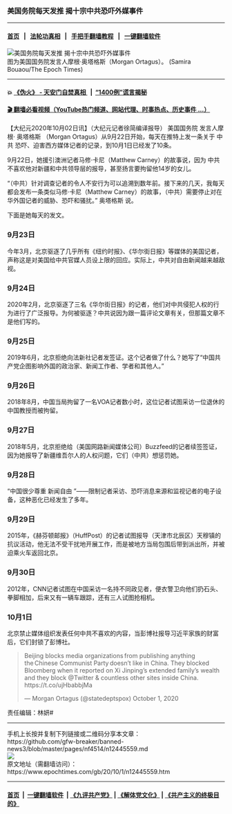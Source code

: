 ### 美国务院每天发推 揭十宗中共恐吓外媒事件
------------------------

#### [首页](https://github.com/gfw-breaker/banned-news3/blob/master/README.md) &nbsp;&nbsp;|&nbsp;&nbsp; [法轮功真相](https://github.com/begood0513/basic/blob/master/README.md)  &nbsp;&nbsp;|&nbsp;&nbsp; [手把手翻墙教程](https://github.com/gfw-breaker/guides/wiki)  &nbsp;&nbsp;|&nbsp;&nbsp; [一键翻墙软件](https://github.com/gfw-breaker/nogfw/blob/master/README.md)  



<div><img alt="美国务院每天发推 揭十宗中共恐吓外媒事件" class="attachment-djy_600_400 size-djy_600_400 wp-post-image" src="https://i.epochtimes.com/assets/uploads/2020/05/EpochTimes_510A0711__1_-600x400.jpg"/>
<div class="caption">
 图为美国国务院发言人摩根·奥塔格斯（Morgan Ortagus）。 (Samira Bouaou/The Epoch Times)
</div></div><hr/>

#### 💥 [《伪火》 - 天安门自焚真相 ](http://158.247.195.190:10000/videos/blog/weihuo.html)&nbsp; |&nbsp; [“1400例”谎言揭秘  ](http://158.247.195.190:10000/videos/blog/jiexi1400.html)

#### [ 🎬  翻墙必看视频（YouTube热门频道、网站代理、时事热点、历史事件 ...）](https://github.com/gfw-breaker/links/blob/master/banned.md)

<div><p>
 【大纪元2020年10月02日讯】（大纪元记者徐简编译报导）
 <ok href="https://www.epochtimes.com/gb/tag/%E7%BE%8E%E5%9B%BD%E5%9B%BD%E5%8A%A1%E9%99%A2.html">
  美国国务院
 </ok>
 发言人摩根·
 <ok href="https://www.epochtimes.com/gb/tag/%E5%A5%A5%E5%A1%94%E6%A0%BC%E6%96%AF.html">
  奥塔格斯
 </ok>
 （Morgan Ortagus）从9月22日开始，每天在推特上发一条关于
 <ok href="https://www.epochtimes.com/gb/tag/%E4%B8%AD%E5%85%B1.html">
  中共
 </ok>
 恐吓、迫害西方媒体记者的记录，到10月1日已经发了10条。
</p>
<p>
 9月22日，她援引澳洲记者马修·卡尼（Matthew Carney）的故事说，因为
 <ok href="https://www.epochtimes.com/gb/tag/%E4%B8%AD%E5%85%B1.html">
  中共
 </ok>
 不喜欢他对新疆和中共领导层的报导，甚至扬言要拘留他14岁的女儿。
</p>
<p>
 “（中共）针对调查记者的令人不安行为可以追溯到数年前。接下来的几天，我每天都会发布一条类似马修·卡尼（Matthew Carney）的故事，（中共）需要停止对在华外国记者的威胁、恐吓和骚扰。”
 <ok href="https://www.epochtimes.com/gb/tag/%E5%A5%A5%E5%A1%94%E6%A0%BC%E6%96%AF.html">
  奥塔格斯
 </ok>
 说。
</p>
<p>
 下面是她每天的发文。
</p>
<h3>
 9月23日
</h3>
<p>
 今年3月，北京驱逐了几乎所有《纽约时报》、《华尔街日报》等媒体的美国记者，声称这是对美国给中共官媒人员设上限的回应。实际上，中共对自由新闻越来越敌视。
</p>
<h3>
 9月24日
</h3>
<p>
 2020年2月，北京驱逐了三名《华尔街日报》的记者，他们对中共侵犯人权的行为进行了广泛报导。为何被驱逐？中共说因为跟一篇评论文章有关，但那篇文章不是他们写的。
</p>
<h3>
 9月25日
</h3>
<p>
 2019年6月，北京拒绝向法新社记者发签证。这个记者做了什么？她写了“中国共产党企图影响外国的政治家、新闻工作者、学者和其他人。”
</p>
<h3>
 9月26日
</h3>
<p>
 2018年8月，中国当局拘留了一名VOA记者数小时，这位记者试图采访一位退休的中国教授而被拘留。
</p>
<h3>
 9月27日
</h3>
<p>
 2018年5月，北京拒绝给（美国网路新闻媒体公司）Buzzfeed的记者续签签证，因为她报导了新疆维吾尔人的人权问题，它们（中共）想惩罚她。
</p>
<h3>
 9月28日
</h3>
<p>
 “中国很少尊重
 <ok href="https://www.epochtimes.com/gb/tag/%E6%96%B0%E9%97%BB%E8%87%AA%E7%94%B1.html">
  新闻自由
 </ok>
 ”——限制记者采访、恐吓消息来源和监视记者的电子设备，这种恶化已经发生了多年。
</p>
<h3>
 9月29日
</h3>
<p>
 2015年，《赫芬顿邮报》（HuffPost）的记者试图报导（天津市北辰区）天穆镇的抗议活动，他无法不受干扰地开展工作，而是被地方当局包围后带到派出所，并被迫乘火车返回北京。
</p>
<h3>
 9月30日
</h3>
<p>
 2012年，CNN记者试图在中国采访一名持不同政见者，便衣警卫向他们扔石头、拳脚相加，后来又有一辆车跟踪，还有三人试图抢相机。
</p>
<h3>
 10月1日
</h3>
<p>
 北京禁止媒体组织发表任何中共不喜欢的内容，当彭博社报导习近平家族的财富后，它们封锁了彭博社。
</p>
<blockquote class="twitter-tweet">
 <p dir="ltr" lang="en">
  Beijing blocks media organizations from publishing anything the Chinese Communist Party doesn’t like in China. They blocked Bloomberg when it reported on Xi Jinping’s extended family’s wealth and they block
  <ok href="https://twitter.com/Twitter?ref_src=twsrc%5Etfw">
   @Twitter
  </ok>
  &amp; countless other sites inside China.
  <ok href="https://t.co/ujHbabbjMa">
   https://t.co/ujHbabbjMa
  </ok>
 </p>
 <p>
  — Morgan Ortagus (@statedeptspox)
  <ok href="https://twitter.com/statedeptspox/status/1311679552503123975?ref_src=twsrc%5Etfw">
   October 1, 2020
  </ok>
 </p>
</blockquote>
<p>
</p>
<p>
 责任编辑：林妍#
</p>
</div>
<hr/>
手机上长按并复制下列链接或二维码分享本文章：<br/>
https://github.com/gfw-breaker/banned-news3/blob/master/pages/nf4514/n12445559.md <br/>
<a href='https://github.com/gfw-breaker/banned-news3/blob/master/pages/nf4514/n12445559.md'><img src='https://github.com/gfw-breaker/banned-news3/blob/master/pages/nf4514/n12445559.md.png'/></a> <br/>
原文地址（需翻墙访问）：https://www.epochtimes.com/gb/20/10/1/n12445559.htm


------------------------
#### [首页](https://github.com/gfw-breaker/banned-news3/blob/master/README.md) &nbsp;|&nbsp; [一键翻墙软件](https://github.com/gfw-breaker/nogfw/blob/master/README.md) &nbsp;| [《九评共产党》](https://github.com/gfw-breaker/9ping.md/blob/master/README.md#九评之一评共产党是什么) | [《解体党文化》](https://github.com/gfw-breaker/jtdwh.md/blob/master/README.md) | [《共产主义的终极目的》](https://github.com/gfw-breaker/gczydzjmd.md/blob/master/README.md)


<img src='http://gfw-breaker.win/banned-news3/pages/nf4514/n12445559.md' width='0px' height='0px'/>